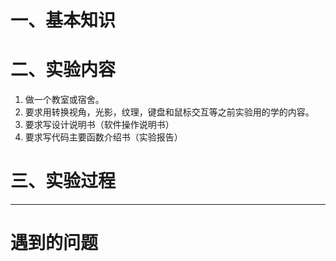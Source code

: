 # 一、基本知识

# 二、实验内容
1. 做一个教室或宿舍。
2. 要求用转换视角，光影，纹理，键盘和鼠标交互等之前实验用的学的内容。
3. 要求写设计说明书（软件操作说明书）
4. 要求写代码主要函数介绍书（实验报告）

# 三、实验过程

---
# 遇到的问题
